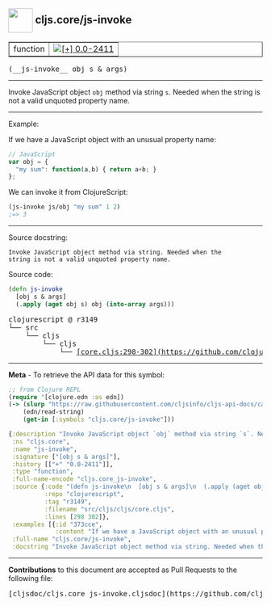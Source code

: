 ## <img width="48px" valign="middle" src="http://i.imgur.com/Hi20huC.png"> cljs.core/js-invoke

 <table border="1">
<tr>

<td>function</td>
<td><a href="https://github.com/cljsinfo/cljs-api-docs/tree/0.0-2411"><img valign="middle" alt="[+] 0.0-2411" src="https://img.shields.io/badge/+-0.0--2411-lightgrey.svg"></a> </td>
</tr>
</table>

 <samp>
(__js-invoke__ obj s & args)<br>
</samp>

---

Invoke JavaScript object `obj` method via string `s`. Needed when the string is
not a valid unquoted property name.

---

Example:

If we have a JavaScript object with an unusual property name:

```js
// JavaScript
var obj = {
  "my sum": function(a,b) { return a+b; }
};
```

We can invoke it from ClojureScript:

```clj
(js-invoke js/obj "my sum" 1 2)
;=> 3
```

---


Source docstring:

```
Invoke JavaScript object method via string. Needed when the
string is not a valid unquoted property name.
```

Source code:

```clj
(defn js-invoke
  [obj s & args]
  (.apply (aget obj s) obj (into-array args)))
```

 <pre>
clojurescript @ r3149
└── src
    └── cljs
        └── cljs
            └── <ins>[core.cljs:298-302](https://github.com/clojure/clojurescript/blob/r3149/src/cljs/cljs/core.cljs#L298-L302)</ins>
</pre>


---

__Meta__ - To retrieve the API data for this symbol:

```clj
;; from Clojure REPL
(require '[clojure.edn :as edn])
(-> (slurp "https://raw.githubusercontent.com/cljsinfo/cljs-api-docs/catalog/cljs-api.edn")
    (edn/read-string)
    (get-in [:symbols "cljs.core/js-invoke"]))
```

```clj
{:description "Invoke JavaScript object `obj` method via string `s`. Needed when the string is\nnot a valid unquoted property name.",
 :ns "cljs.core",
 :name "js-invoke",
 :signature ["[obj s & args]"],
 :history [["+" "0.0-2411"]],
 :type "function",
 :full-name-encode "cljs.core_js-invoke",
 :source {:code "(defn js-invoke\n  [obj s & args]\n  (.apply (aget obj s) obj (into-array args)))",
          :repo "clojurescript",
          :tag "r3149",
          :filename "src/cljs/cljs/core.cljs",
          :lines [298 302]},
 :examples [{:id "373cce",
             :content "If we have a JavaScript object with an unusual property name:\n\n```js\n// JavaScript\nvar obj = {\n  \"my sum\": function(a,b) { return a+b; }\n};\n```\n\nWe can invoke it from ClojureScript:\n\n```clj\n(js-invoke js/obj \"my sum\" 1 2)\n;=> 3\n```"}],
 :full-name "cljs.core/js-invoke",
 :docstring "Invoke JavaScript object method via string. Needed when the\nstring is not a valid unquoted property name."}

```

---

__Contributions__ to this document are accepted as Pull Requests to the following file:

 <pre>
[cljsdoc/cljs.core_js-invoke.cljsdoc](https://github.com/cljsinfo/cljs-api-docs/blob/master/cljsdoc/cljs.core_js-invoke.cljsdoc)
</pre>

